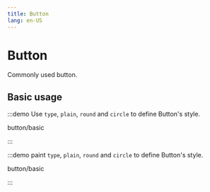 ```yaml
---
title: Button
lang: en-US
---
```


# Button

Commonly used button.

## Basic usage

:::demo Use `type`, `plain`, `round` and `circle` to define Button's style.

button/basic

:::

:::demo paint `type`, `plain`, `round` and `circle` to define Button's style.

button/basic

:::
